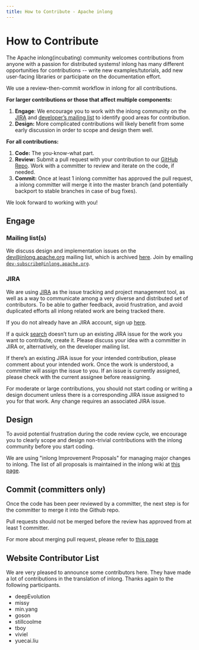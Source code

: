 ```yaml
---
title: How to Contribute - Apache inlong
---
```


# How to Contribute

The Apache inlong(incubating) community welcomes contributions from anyone with a passion for distributed systems! inlong has many different opportunities for contributions -- write new examples/tutorials, add new user-facing libraries or participate on the documentation effort.

We use a review-then-commit workflow in inlong for all contributions.

**For larger contributions or those that affect multiple components:**

1. **Engage**: We encourage you to work with the inlong community on the [JIRA](https://jira.apache.org/jira/browse/inlong) and [developer’s mailing list](../contact.html) to identify good areas for contribution.
2. **Design:** More complicated contributions will likely benefit from some early discussion in order to scope and design them well.

**For all contributions:**

1. **Code:** The you-know-what part.
2. **Review:** Submit a pull request with your contribution to our [GitHub Repo](https://github.com/apache/incubator-inlong). Work with a committer to review and iterate on the code, if needed.
3. **Commit:** Once at least 1 inlong committer has approved the pull request, a inlong committer will merge it into the master branch (and potentially backport to stable branches in case of bug fixes).

We look forward to working with you!

## Engage

### Mailing list(s)

We discuss design and implementation issues on the [dev@inlong.apache.org](mailto:dev@inlong.apache.org) mailing list, which is archived [here](https://lists.apache.org/list.html?dev@inlong.apache.org). Join by emailing [`dev-subscribe@inlong.apache.org`](mailto:dev-subscribe@inlong.apache.org).

### JIRA

We are using [JIRA](https://jira.apache.org/jira/browse/inlong) as the issue tracking
and project management tool, as well as a way to communicate among a very diverse and distributed set of contributors. To be able to gather feedback, avoid frustration, and avoid duplicated efforts all inlong related work are being tracked there.

If you do not already have an JIRA account, sign up [here](https://jira.apache.org/jira/secure/Signup!default.jspa).

If a quick [search](https://jira.apache.org/jira/projects/inlong/issues) doesn’t turn up an existing JIRA issue for the work you want to contribute, create it. Please discuss your idea with a committer in JIRA or, alternatively, on the developer mailing list.

If there’s an existing JIRA issue for your intended contribution, please comment about your intended work. Once the work is understood, a committer will assign the issue to you. If an issue is currently assigned, please check with the current assignee before reassigning.

For moderate or large contributions, you should not start coding or writing a design document unless there is a corresponding JIRA issue assigned to you for that work. Any change requires an associated JIRA issue.

## Design

To avoid potential frustration during the code review cycle, we encourage you to clearly scope and design non-trivial contributions with the inlong community before you start coding.

We are using "inlong Improvement Proposals" for managing major changes to inlong. The list of all proposals is maintained in the inlong wiki at [this page](https://cwiki.apache.org/confluence/display/inlong/inlong+Improvement+Proposals).

## Commit (committers only)

Once the code has been peer reviewed by a committer, the next step is for the committer to merge it into the Github repo.

Pull requests should not be merged before the review has approved from at least 1 committer.

For more about merging pull request, please refer to [this page](https://cwiki.apache.org/confluence/display/inlong/Merging+Pull+Requests)

## Website Contributor List
We are very pleased to announce some contributors here. They have made a lot of contributions in the translation of inlong. Thanks again to the following participants.
 - deepEvolution
 - missy
 - min.yang
 - goson
 - stillcoolme
 - tboy
 - viviel
 - yuecai.liu
